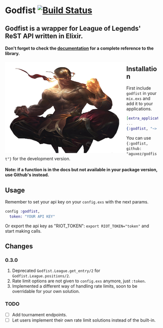 # Godfist [![Build Status](https://travis-ci.org/aguxez/godfist.svg?branch=rate-limits-back)](https://travis-ci.org/aguxez/godfist)

## Godfist is a wrapper for League of Legends' ReST API written in Elixir.

#### Don't forget to check the [documentation](https://hexdocs.pm/godfist/Godfist.html) for a complete reference to the library.

<img src="priv/godfist.png" alt="Notify" width="400" height="300" align="left" />

## Installation

First include `godfist` in your `mix.exs` and add it to your applications.

```elixir
[extra_applications: :godfist, ...]
...
{:godfist, "~> 0.3.0"}
```

You can use `{:godfist, github: "aguxez/godfist"}` for the development version.

#### Note: if a function is in the docs but not available in your package version, use Github's instead.

## Usage
Remember to set your api key on your `config.exs` with the next params.

```elixir
config :godfist,
  token: "YOUR API KEY"
```

Or export the api key as "RIOT_TOKEN": `export RIOT_TOKEN="token"` and start making calls.

## Changes
### 0.3.0
1. Deprecated `Godfist.League.get_entry/2` for `Godfist.League.positions/2`.
2. Rate limit options are not given to `config.exs` anymore, just `:token`.
3. Implemented a different way of handling rate limits, soon to be overridable for your own solution.


### TODO
- [ ] Add tournament endpoints.
- [ ] Let users implement their own rate limit solutions instead of the built-in.

